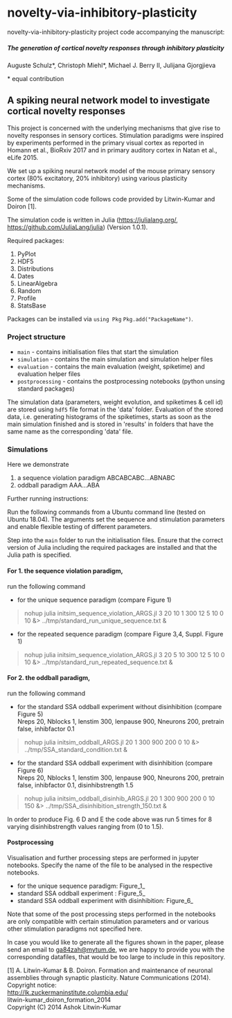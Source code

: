 # novelty-via-inhibitory-plasticity

novelty-via-inhibitory-plasticity project code accompanying the manuscript:  
##### The generation of cortical novelty responses through inhibitory plasticity  
Auguste Schulz\*, Christoph Miehl\*, Michael J. Berry II, Julijana Gjorgjieva   

\* equal contribution  


## A spiking neural network model to investigate cortical novelty responses
This project is concerned with the underlying mechanisms that give rise to novelty responses in sensory cortices. Stimulation paradigms were inspired by experiments performed in the primary visual cortex as reported in Homann et al., BioRxiv 2017 and in primary auditory cortex in Natan et al., eLife 2015.

We set up a spiking neural network model of the mouse primary sensory cortex (80% excitatory, 20% inhibitory) using various plasticity mechanisms.  

Some of the simulation code follows code provided by Litwin-Kumar and Doiron [1].

The simulation code is written in Julia (https://julialang.org/, https://github.com/JuliaLang/julia) (Version 1.0.1). 

Required packages:

1. PyPlot
2. HDF5
3. Distributions
4. Dates
5. LinearAlgebra
6. Random
7. Profile
8. StatsBase

Packages can be installed via `using Pkg` `Pkg.add("PackageName")`.  

### Project structure  
* `main`  - contains initialisation files that start the simulation
 * `simulation`  - contains the main simulation and simulation helper files
 * `evaluation`    - contains the main evaluation (weight, spiketime) and evaluation helper files
  * `postprocessing`    - contains the postprocessing notebooks (python unsing standard packages)

The simulation data (parameters, weight evolution, and spiketimes & cell id) are stored using `hdf5` file format in  the 'data' folder.
Evaluation of the stored data, i.e. generating histograms of the spiketimes, starts as soon as the main simulation finished and is stored in 'results' in folders that have the same name as the corresponding 'data' file.


### Simulations
Here we demonstrate
1. a sequence violation paradigm ABCABCABC...ABNABC
2. oddball paradigm AAA...ABA

Further running instructions:

Run the following commands from a Ubuntu command line (tested on Ubuntu 18.04).
The arguments set the sequence and stimulation parameters and enable flexible testing of different parameters.

Step into the `main` folder to run the initialisation files. Ensure that the correct version of Julia including the required packages are installed and that the Julia path is specified. 

#### For 1. the sequence violation paradigm,  
run the following command
- for the unique sequence paradigm (compare Figure 1)
> nohup julia initsim_sequence_violation_ARGS.jl 3 20 10 1 300 12 5 10 0 10 &> ../tmp/standard_run_unique_sequence.txt &

- for the repeated sequence paradigm (compare Figure 3,4, Suppl. Figure 1)
> nohup julia initsim_sequence_violation_ARGS.jl 3 20 5 10 300 12 5 10 0 10 &> ../tmp/standard_run_repeated_sequence.txt &


#### For 2. the oddball paradigm,  
run the following command
- for the standard SSA oddball experiment without disinhibition (compare Figure 5)  
Nreps 20, Nblocks 1, lenstim 300, lenpause 900, Nneurons 200, pretrain false, inhibfactor 0.1  
> nohup julia initsim_oddball_ARGS.jl 20 1 300 900 200 0 10 &> ../tmp/SSA_standard_condition.txt &

- for the standard SSA oddball experiment with disinhibition  (compare Figure 6)  
Nreps 20, Nblocks 1, lenstim 300, lenpause 900, Nneurons 200, pretrain false, inhibfactor 0.1, disinhibstrength 1.5  
> nohup julia initsim_oddball_disinhib_ARGS.jl 20 1 300 900 200 0 10 150 &> ../tmp/SSA_disinhibition_strength_150.txt &

In order to produce Fig. 6 D and E the code above was run 5 times for 8 varying disinhibstrength values ranging from (0 to 1.5).  

#### Postprocessing  

Visualisation and further processing steps are performed in jupyter notebooks.
Specify the name of the file to be analysed in the respective notebooks.


- for the unique sequence paradigm: Figure_1_
- standard SSA oddball experiment : Figure_5_
- standard SSA oddball experiment with disinhibition: Figure_6_


Note that some of the post processing steps performed in the notebooks are only compatible with certain stimulation parameters and or various other stimulation paradigms not specified here.

In case you would like to generate all the figures shown in the paper, please send an email to ga84zah@mytum.de, we are happy to provide you with the corresponding datafiles, that would be too large to include in this repository.

[1] A. Litwin-Kumar & B. Doiron.  Formation and maintenance of neuronal assemblies through synaptic plasticity.  Nature Communications (2014).  
Copyright notice:  
http://lk.zuckermaninstitute.columbia.edu/  
litwin-kumar_doiron_formation_2014  
Copyright (C) 2014 Ashok Litwin-Kumar
